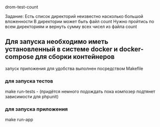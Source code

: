 drom-test-count

Задание:
Есть список директорий неизвестно насколько большой вложенности
В директории может быть файл count
Нужно пройтись по всем директориям и вернуть сумму всех чисел из файла count

Для запуска необходимо иметь установленный в системе docker и docker-compose для сборки контейнеров 
--
запуск приложения для удобства выполнен посредством Makefile
 
### для запуска тестов
make run-tests - (придётся немного подождать пока композер подтянет зависимости для phpunit)

### для запуска приложения 
make run-app
 